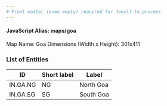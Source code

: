```yaml
---
# Front matter (even empty) required for Jekyll to process
---
```


#### JavaScript Alias: maps/goa

Map Name: Goa
Dimensions (Width x Height): 301x411





### List of Entities

ID | Short label | Label
---|---|---|
IN.GA.NG|NG|North Goa
IN.GA.SG|SG|South Goa

